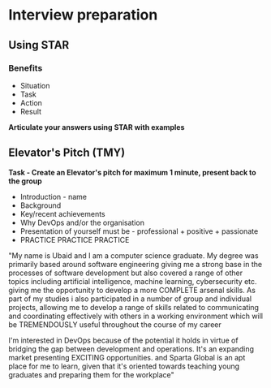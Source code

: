 # Interview preparation
## Using STAR
### Benefits
- Situation
- Task
- Action
- Result

**Articulate your answers using STAR with examples**

## Elevator's Pitch (TMY)
**Task - Create an Elevator's pitch for maximum 1 minute, present back 
to the group**

- Introduction - name
- Background
- Key/recent achievements
- Why DevOps and/or the organisation
- Presentation of yourself must be - professional + positive + passionate 
- PRACTICE PRACTICE PRACTICE

"My name is Ubaid and I am a computer science graduate. My degree was 
primarily based around software engineering giving me a strong base 
in the processes of software development but also covered a range of 
other topics including artificial intelligence, machine learning, 
cybersecurity etc. giving me the opportunity to develop a more COMPLETE 
arsenal skills. As part of my studies i also participated in a number 
of group and individual projects, allowing me to develop a range of 
skills related to communicating and coordinating effectively with others 
in a working environment which will be TREMENDOUSLY useful throughout 
the course of my career

I'm interested in DevOps because of the potential it holds in virtue of 
bridging the gap between development and operations. It's an expanding 
market presenting EXCITING opportunities. and Sparta Global is an apt 
place for me to learn, given that it's oriented towards teaching young 
graduates and preparing them for the workplace"
